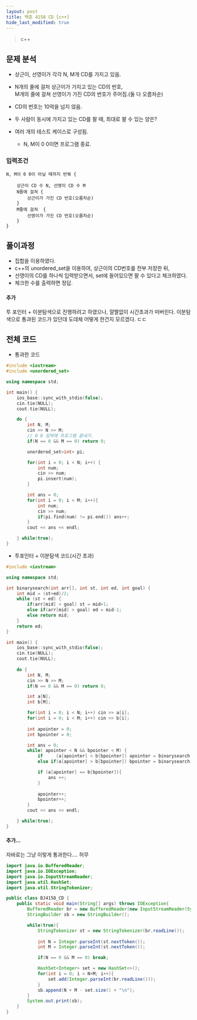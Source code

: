 ```yaml
---
layout: post
title: 백준 4158 CD [c++]
hide_last_modified: true
---
```


> c++



## 문제 분석

- 상근이, 선영이가 각각 N, M개 CD를 가지고 있음.
- N개의 줄에 걸처 상근이가 가지고 있는 CD의 번호,<br>M개의 줄에 걸쳐 선영이가 가진 CD의 번호가 주어짐.(둘 다 오름차순)
- CD의 번호는 10억을 넘지 않음.
- 두 사람이 동시에 가지고 있는 CD를 팔 때, 최대로 팔 수 있는 양은?



- 여러 개의 테스트 케이스로 구성됨.
  - N, M이 0 0이면 프로그램 종료.



### 입력조건

```
N, M이 0 0이 아닐 때까지 반복 {

	상근이 CD 수 N, 선영이 CD 수 M
	N줄에 걸쳐 {
		상근이가 가진 CD 번호(오름차순)
	}
	M줄에 걸쳐  {
		선영이가 가진 CD 번호(오름차순)
	}
} 
```



## 풀이과정

- 집합을 이용하였다.
- c++의 unordered_set을 이용하여, 상근이의 CD번호를 전부 저장한 뒤,
- 선영이의 CD를 하나씩 입력받으면서, set에 들어있으면 팔 수 있다고 체크하였다.
- 체크한 수를 출력하면 정답.



#### 추가

투 포인터 + 이분탐색으로 진행하려고 하였으나, 얄짤없이 시간초과가 떠버린다. 이분탐색으로 통과된 코드가 있던데 도데체 어떻게 한건지 모르겠다. ㄷㄷ





## 전체 코드

- 통과한 코드

```c++
#include <iostream>
#include <unordered_set>

using namespace std;

int main() {
    ios_base::sync_with_stdio(false);
    cin.tie(NULL);
    cout.tie(NULL);

    do {
        int N, M;
        cin >> N >> M;
        // 0 0 입력에 프로그램 끝내기.
        if(N == 0 && M == 0) return 0;

        unordered_set<int> pi;

        for(int i = 0; i < N; i++) {
            int num;
            cin >> num;
            pi.insert(num);
        }

        int ans = 0;
        for(int i = 0; i < M; i++){
            int num;
            cin >> num;
            if(pi.find(num) != pi.end()) ans++;
        }
        cout << ans << endl;

    } while(true);
}
```



- 투포인터 + 이분탐색 코드(시간 초과)

```c++
#include <iostream>

using namespace std;

int binarysearch(int arr[], int st, int ed, int goal) {
    int mid = (st+ed)/2;
    while (st < ed) {
        if(arr[mid] < goal) st = mid+1;
        else if(arr[mid] > goal) ed = mid-1;
        else return mid;
    }
    return ed;
}

int main() {
    ios_base::sync_with_stdio(false);
    cin.tie(NULL);
    cout.tie(NULL);
    
    do {
        int N, M;
        cin >> N >> M;
        if(N == 0 && M == 0) return 0;

        int a[N];
        int b[M];

        for(int i = 0; i < N; i++) cin >> a[i];
        for(int i = 0; i < M; i++) cin >> b[i];
        
        int apointer = 0;
        int bpointer = 0;

        int ans = 0;
        while( apointer < N && bpointer < M) {
            if     (a[apointer] < b[bpointer]) apointer = binarysearch(a, apointer, N, b[bpointer]);
            else if(a[apointer] > b[bpointer]) bpointer = binarysearch(b, bpointer, M, a[apointer]);

            if (a[apointer] == b[bpointer]){
                ans ++;
            }
            
            apointer++;
            bpointer++;
        }
        cout << ans << endl;

    } while(true);
}
```



#### 추가...

자바로는 그냥 이렇게 통과한다.... 허무

```java
import java.io.BufferedReader;
import java.io.IOException;
import java.io.InputStreamReader;
import java.util.HashSet;
import java.util.StringTokenizer;

public class BJ4158_CD {
    public static void main(String[] args) throws IOException{
        BufferedReader br = new BufferedReader(new InputStreamReader(System.in));
        StringBuilder sb = new StringBuilder();

        while(true){
            StringTokenizer st = new StringTokenizer(br.readLine());
            
            int N = Integer.parseInt(st.nextToken());
            int M = Integer.parseInt(st.nextToken());

            if(N == 0 && M == 0) break;

            HashSet<Integer> set = new HashSet<>();
            for(int i = 0; i < N+M; i++){
                set.add(Integer.parseInt(br.readLine()));
            }
            sb.append(N + M - set.size() + "\n");
        }
        System.out.print(sb);
    }
}
```

